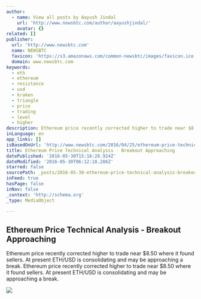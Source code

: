 ```yaml
---
author:
  - name: View all posts by Aayush Jindal
    url: 'http://www.newsbtc.com/author/aayushjindal/'
    avatar: {}
related: []
publisher:
  url: 'http://www.newsbtc.com'
  name: NEWSBTC
  favicon: 'https://s3.amazonaws.com/common-newsbtc/images/favicon.ico'
  domain: www.newsbtc.com
keywords:
  - eth
  - ethereum
  - resistance
  - usd
  - kraken
  - triangle
  - price
  - trading
  - level
  - higher
description: Ethereum price recently corrected higher to trade near $8.50 where it found sellers. At present ETH/USD is consolidating and may be approaching a break. Ethereum price recently corrected higher to trade near $8.50 where it found sellers. At present ETH/USD is consolidating and may be approaching a break.
inLanguage: en
app_links: []
isBasedOnUrl: 'http://www.newsbtc.com/2016/04/25/ethereum-price-technical-analysis-breakout-approaching/'
title: Ethereum Price Technical Analysis - Breakout Approaching
datePublished: '2016-05-30T15:16:28.924Z'
dateModified: '2016-05-30T06:12:18.286Z'
starred: false
sourcePath: _posts/2016-05-30-ethereum-price-technical-analysis-breakout-approaching.md
inFeed: true
hasPage: false
inNav: false
_context: 'http://schema.org'
_type: MediaObject

---
```

<article style=""><h1>Ethereum Price Technical Analysis - Breakout Approaching</h1><p>Ethereum price recently corrected higher to trade near $8.50 where it found sellers. At present ETH/USD is consolidating and may be approaching a break. Ethereum price recently corrected higher to trade near $8.50 where it found sellers. At present ETH/USD is consolidating and may be approaching a break.</p><img src="http://s3.amazonaws.com/main-newsbtc-images/2016/04/25031322/Ethereum14-7.png" /></article>